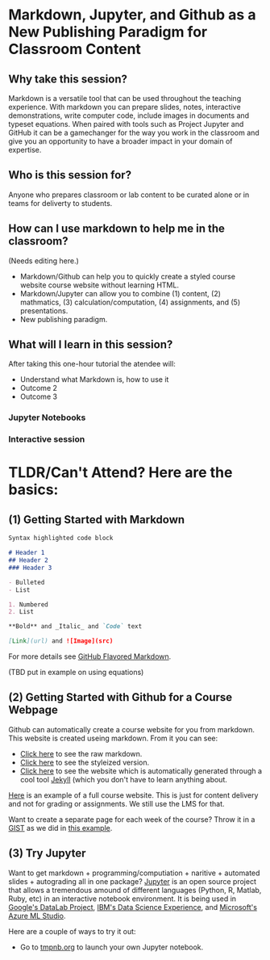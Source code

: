 # Markdown, Jupyter, and Github as a New Publishing Paradigm for Classroom Content



## Why take this session?

Markdown is a versatile tool that can be used throughout the teaching experience.  With markdown you can prepare slides, notes, interactive demonstrations, write computer code, include images in documents and typeset equations.  When paired with tools such as Project Jupyter and GitHub it can be a gamechanger for the way you work in the classroom and give you an opportunity to have a broader impact in your domain of expertise.

## Who is this session for?

Anyone who prepares classroom or lab content to be curated alone or in teams for deliverty to students.

## How can I use markdown to help me in the classroom?

(Needs editing here.)
- Markdown/Github can help you to quickly create a styled course website course website without learning HTML.
- Markdown/Jupyter can allow you to combine (1) content, (2) mathmatics, (3) calculation/computation, (4) assignments, and (5) presentations. 
- New publishing paradigm.

## What will I learn in this session?

After taking this one-hour tutorial the atendee will:

* Understand what Markdown is, how to use it
* Outcome 2
* Outcome 3


### Jupyter Notebooks

### Interactive session

# TLDR/Can't Attend?  Here are the basics:

## (1) Getting Started with Markdown
```markdown
Syntax highlighted code block

# Header 1
## Header 2
### Header 3

- Bulleted
- List

1. Numbered
2. List

**Bold** and _Italic_ and `Code` text

[Link](url) and ![Image](src)
```
For more details see [GitHub Flavored Markdown](https://guides.github.com/features/mastering-markdown/).

(TBD put in example on using equations)

## (2) Getting Started with Github for a Course Webpage

Github can automatically create a course website for you from markdown. This website is created useing markdown. From it you can see:
- [Click here](https://raw.githubusercontent.com/RPI-Analytics/markdown-RPi/master/README.md) to see the raw markdown. 
- [Click here](https://github.com/RPI-Analytics/markdown-RPi/blob/master/README.md) to see the styleized version.
- [Click here](https://rpi-analytics.github.io/markdown-RPi/) to see the website which is automatically generated through a cool tool [Jekyll](https://jekyllrb.com) (which you don't have to learn anything about.   

[Here](https://jkuruzovich.github.io/tech-fundamentals-analytics/) is an example of a full course website.  This is just for content delivery and not for grading or assignments.  We still use the LMS for that. 

Want to create a separate page for each week of the course?  Throw it in a [GIST](https://gist.github.com) as we did in [this example](https://gist.github.com/jkuruzovich/f55f10c4e8dee3e137fec4be06c58e91).

## (3) Try Jupyter 

Want to get markdown + programming/computiation +  naritive + automated slides + autograding all in one package? [Jupyter](http://jupyter.org) is an open source project that allows a tremendous amound of different languages (Python, R, Matlab, Ruby, etc) in an interactive notebook environment.  It is being used in [Google's DataLab Project](https://cloud.google.com/datalab/), [IBM's Data Science Experience](http://datascience.ibm.com), and [Microsoft's Azure ML Studio](https://blogs.technet.microsoft.com/machinelearning/2015/07/24/introducing-jupyter-notebooks-in-azure-ml-studio/).

Here are a couple of ways to try it out:
- Go to [tmpnb.org](http://tmpnb.org) to launch your own Jupyter notebook.  

